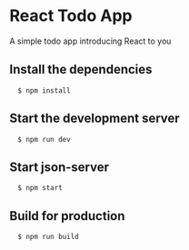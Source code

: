 # React Todo App
A simple todo app introducing React to you

## Install the dependencies
      $ npm install
      

## Start the development server
      $ npm run dev


## Start json-server
      $ npm start
      

## Build for production
      $ npm run build
